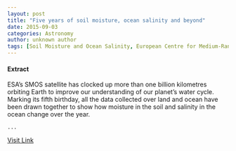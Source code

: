 ```yaml
---
layout: post
title: "Five years of soil moisture, ocean salinity and beyond"
date: 2015-09-03
categories: Astronomy
author: unknown author
tags: [Soil Moisture and Ocean Salinity, European Centre for Medium-Range Weather Forecasts, Weather forecasting, Nature, Physical sciences, Atmospheric sciences, Meteorology, Applied and interdisciplinary physics, Physical geography, Oceanography, Earth sciences]
---
```





#### Extract
>
								
		
ESA’s SMOS satellite has clocked up more than one billion kilometres orbiting Earth to improve our understanding of our planet’s water cycle. Marking its fifth birthday, all the data collected over land and ocean have been drawn together to show how moisture in the soil and salinity in the ocean change over the year.

	...



[Visit Link](http://www.esa.int/Our_Activities/Observing_the_Earth/SMOS/Five_years_of_soil_moisture_ocean_salinity_and_beyond)


